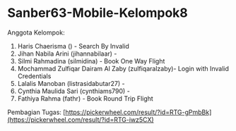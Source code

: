 # Sanber63-Mobile-Kelompok8

Anggota Kelompok:
1. Haris Chaerisma () - Search By Invalid
2. Jihan Nabila Arini (jihannabilaar) - 
3. Silmi Rahmadina (silmidina) - Book One Way Flight
4. Mochammad Zulfiqar Dairam Al Zaby (zulfiqaralzaby)- Login with Invalid Credentials
5. Lalalis Manoban (listrasidabutar27) - 
6. Cynthia Maulida Sari (cynthiams790) -
7. Fathiya Rahma (fathr) - Book Round Trip Flight

Pembagian Tugas: [https://pickerwheel.com/result/?id=RTG-gPmbBk](https://pickerwheel.com/result/?id=RTG-iwz5CX)
